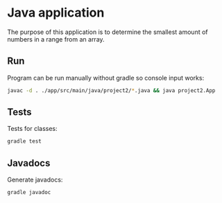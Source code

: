 # Java application

The purpose of this application is to determine the smallest amount of numbers in a range from an array.

## Run

Program can be run manually without gradle so console input works:

```bash
javac -d . ./app/src/main/java/project2/*.java && java project2.App
```

## Tests

Tests for classes:

```bash
gradle test
```

## Javadocs

Generate javadocs:

```bash
gradle javadoc
```
